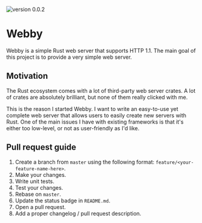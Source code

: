 ![version 0.0.2](https://img.shields.io/badge/version-0.0.1-red)

# Webby
Webby is a simple Rust web server that supports HTTP 1.1.
The main goal of this project is to provide a very simple web server.

## Motivation
The Rust ecosystem comes with a lot of third-party web server crates.
A lot of crates are absolutely brilliant, but none of them really clicked with me.

This is the reason I started Webby. I want to write an easy-to-use yet complete web server that allows users to easily create new servers with Rust.
One of the main issues I have with existing frameworks is that it's either too low-level, or not as user-friendly as I'd like.

## Pull request guide
1. Create a branch from `master` using the following format: `feature/<your-feature-name-here>`.
2. Make your changes.
3. Write unit tests.
4. Test your changes.
5. Rebase on `master`.
6. Update the status badge in `README.md`.
7. Open a pull request.
8. Add a proper changelog / pull request description.
